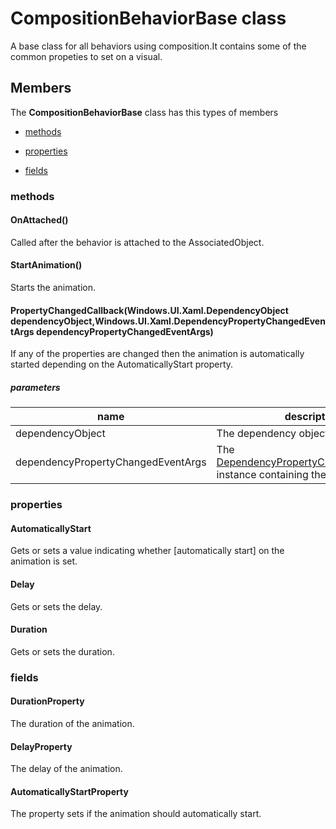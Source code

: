 
# CompositionBehaviorBase class

A base class for all behaviors using composition.It contains some of the common propeties to set on a visual.

## Members

The **CompositionBehaviorBase** class has this types of members

* [methods](#methods)

* [properties](#properties)

* [fields](#fields)

### methods

#### OnAttached()

Called after the behavior is attached to the AssociatedObject.

#### StartAnimation()

Starts the animation.

#### PropertyChangedCallback(Windows.UI.Xaml.DependencyObject dependencyObject,Windows.UI.Xaml.DependencyPropertyChangedEventArgs dependencyPropertyChangedEventArgs)

If any of the properties are changed then the animation is automatically started depending on the AutomaticallyStart property.

##### parameters



| name | description | type || --- | --- | --- || dependencyObject | The dependency object. | [DependencyObject](https://msdn.microsoft.com/library/windows/apps/Windows.UI.Xaml.DependencyObject) || dependencyPropertyChangedEventArgs | The [DependencyPropertyChangedEventArgs](https://msdn.microsoft.com/library/windows/apps/Windows.UI.Xaml.DependencyPropertyChangedEventArgs) instance containing the event data. | [DependencyPropertyChangedEventArgs](https://msdn.microsoft.com/library/windows/apps/Windows.UI.Xaml.DependencyPropertyChangedEventArgs) |
### properties

#### AutomaticallyStart

Gets or sets a value indicating whether [automatically start] on the animation is set.

#### Delay

Gets or sets the delay.

#### Duration

Gets or sets the duration.

### fields

#### DurationProperty

The duration of the animation.

#### DelayProperty

The delay of the animation.

#### AutomaticallyStartProperty

The property sets if the animation should automatically start.
